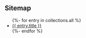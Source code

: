 ## Sitemap

<ul>
	{%- for entry in collections.all %}
	<li><a href="{{ entry.url }}">{{ entry.title }}</a></li>
	{%- endfor %}
</ul>